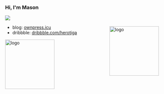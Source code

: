 ### Hi, I'm Mason

<!--
**herotiga/herotiga** is a ✨ _special_ ✨ repository because its `README.md` (this file) appears on your GitHub profile.

Here are some ideas to get you started:

- 🔭 I’m currently working on ...
- 🌱 I’m currently learning ...
- 👯 I’m looking to collaborate on ...
- 🤔 I’m looking for help with ...
- 💬 Ask me about ...
- 📫 How to reach me: ...
- 😄 Pronouns: ...
- ⚡ Fun fact: ...
-->

![](https://github-readme-stats.vercel.app/api?username=herotiga)

<img src="https://github-readme-stats.vercel.app/api?username=herotiga&show_icons=true" alt="logo" height="160" align="right" style="margin: 5px; margin-bottom: 20px;" />

- blog: [ownpress.icu](https://ownpress.icu/)
- dribbble: [dribbble.com/herotiga](https://dribbble.com/herotiga)

<img src="https://github-profile-trophy.vercel.app/?username=herotiga&theme=flat&column=7" alt="logo" height="160" align="center" style="margin: auto; margin-bottom: 20px;" />




